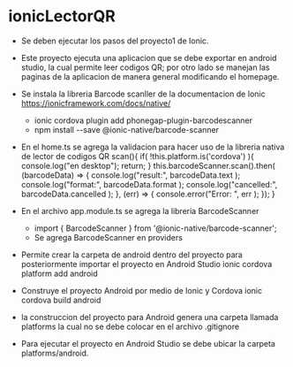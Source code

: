 # ionicLectorQR

- Se deben ejecutar los pasos del proyecto1 de Ionic.

- Este proyecto ejecuta una aplicacion que se debe exportar en android studio, la cual permite leer codigos QR; por otro lado se manejan las paginas de la aplicacion de manera general modificando el homepage.

- Se instala la libreria Barcode scanller de la documentacion de Ionic https://ionicframework.com/docs/native/
    * ionic cordova plugin add phonegap-plugin-barcodescanner
    * npm install --save @ionic-native/barcode-scanner

- En el home.ts se agrega la validacion para hacer uso de la libreria nativa de lector de codigos QR
    scan(){
        if( !this.platform.is('cordova') ){
            console.log("en desktop");
            return;
        }
        this.barcodeScanner.scan().then( (barcodeData) => {
            console.log("result:", barcodeData.text );
            console.log("format:", barcodeData.format );
            console.log("cancelled:", barcodeData.cancelled );
        }, (err) => { console.error("Error: ", err ); });
    }

- En el archivo app.module.ts se agrega la libreria BarcodeScanner
    * import { BarcodeScanner } from '@ionic-native/barcode-scanner';
    * Se agrega BarcodeScanner en providers

- Permite crear la carpeta de android dentro del proyecto para posteriormente importar el proyecto en Android Studio
    ionic cordova platform add android

- Construye el proyecto Android por medio de Ionic y Cordova
    ionic cordova build android

- la construccion del proyecto para Android genera una carpeta llamada platforms la cual no se debe colocar en el archivo .gitignore

- Para ejecutar el proyecto en Android Studio se debe ubicar la carpeta platforms/android.
